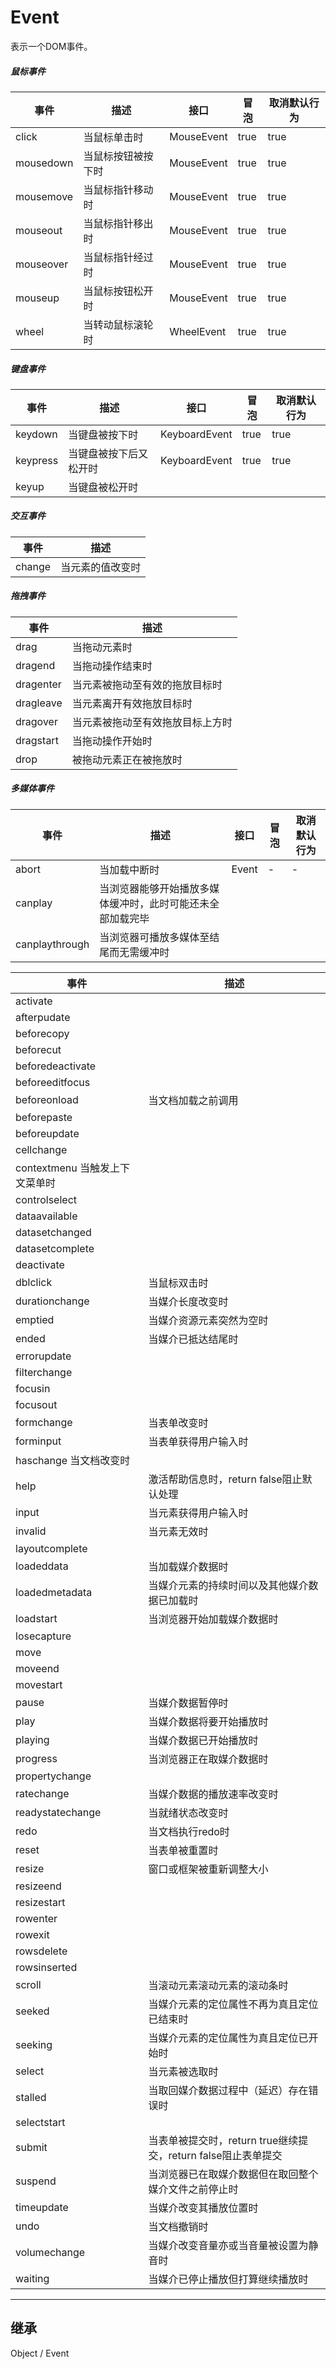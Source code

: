 # Event

表示一个DOM事件。

##### 鼠标事件

| 事件 | 描述 | 接口 | 冒泡 | 取消默认行为 |
|---|---|---|---|---|
| click | 当鼠标单击时 | MouseEvent | true | true |
| mousedown | 当鼠标按钮被按下时 | MouseEvent | true | true |
| mousemove | 当鼠标指针移动时 | MouseEvent | true | true |
| mouseout | 当鼠标指针移出时 | MouseEvent | true | true |
| mouseover | 当鼠标指针经过时 | MouseEvent | true | true |
| mouseup | 当鼠标按钮松开时 | MouseEvent | true | true |
| wheel | 当转动鼠标滚轮时 | WheelEvent | true | true |

##### 键盘事件

| 事件 | 描述 | 接口 | 冒泡 | 取消默认行为 |
|---|---|---|---|---|
| keydown | 当键盘被按下时 | KeyboardEvent | true | true |
| keypress | 当键盘被按下后又松开时 | KeyboardEvent | true | true |
| keyup | 当键盘被松开时 |

##### 交互事件

| 事件 | 描述 |
|---|---|
| change | 当元素的值改变时 |

##### 拖拽事件

| 事件 | 描述 |
|---|---|
| drag | 当拖动元素时 |
| dragend | 当拖动操作结束时 |
| dragenter | 当元素被拖动至有效的拖放目标时 |
| dragleave | 当元素离开有效拖放目标时 |
| dragover | 当元素被拖动至有效拖放目标上方时 |
| dragstart | 当拖动操作开始时 |
| drop | 被拖动元素正在被拖放时 |

##### 多媒体事件 

| 事件 | 描述 | 接口 | 冒泡 | 取消默认行为 |
|---|---|---|---|---|
| abort | 当加载中断时 | Event | - | - |
| canplay | 当浏览器能够开始播放多媒体缓冲时，此时可能还未全部加载完毕 |
| canplaythrough | 当浏览器可播放多媒体至结尾而无需缓冲时 |

| 事件 | 描述 |
|---|---|
| activate | |
| afterpudate	 | |
| beforecopy | |
| beforecut | |
| beforedeactivate | | 
| beforeeditfocus | | 
| beforeonload | 当文档加载之前调用 |
| beforepaste	 | | 
| beforeupdate | | 
| cellchange | | 
| contextmenu	当触发上下文菜单时 |
| controlselect |
| dataavailable | | 
| datasetchanged | | 
| datasetcomplete | | 
| deactivate | | 
| dblclick | 当鼠标双击时 |
| durationchange | 当媒介长度改变时 |
| emptied | 当媒介资源元素突然为空时 |
| ended | 当媒介已抵达结尾时 |
| errorupdate | | 
| filterchange | | 
| focusin | | 
| focusout | | 
| formchange | 当表单改变时 |
| forminput | 当表单获得用户输入时 |
| haschange	当文档改变时 |
| help | 激活帮助信息时，return false阻止默认处理 |
| input | 当元素获得用户输入时 |
| invalid | 当元素无效时 |
| layoutcomplete | |
| loadeddata | 当加载媒介数据时 |
| loadedmetadata | 当媒介元素的持续时间以及其他媒介数据已加载时 |
| loadstart | 当浏览器开始加载媒介数据时 |
| losecapture | | 
| move | | 
| moveend | | 
| movestart | | 
| pause | 当媒介数据暂停时 |
| play | 当媒介数据将要开始播放时 |
| playing | 当媒介数据已开始播放时 |
| progress | 当浏览器正在取媒介数据时 |
| propertychange | | 
| ratechange | 当媒介数据的播放速率改变时 |
| readystatechange | 当就绪状态改变时 |
| redo | 当文档执行redo时 |
| reset | 当表单被重置时 |
| resize | 窗口或框架被重新调整大小 |
| resizeend | | 
| resizestart | | 
| rowenter | | 
| rowexit | | 
| rowsdelete | | 
| rowsinserted | | 
| scroll | 当滚动元素滚动元素的滚动条时 |
| seeked | 当媒介元素的定位属性不再为真且定位已结束时 |
| seeking | 当媒介元素的定位属性为真且定位已开始时 |
| select | 当元素被选取时 |
| stalled | 当取回媒介数据过程中（延迟）存在错误时 |
| selectstart | | 
| submit | 当表单被提交时，return true继续提交，return false阻止表单提交 |
| suspend | 当浏览器已在取媒介数据但在取回整个媒介文件之前停止时 |
| timeupdate | 当媒介改变其播放位置时 |
| undo | 当文档撤销时 |
| volumechange | 当媒介改变音量亦或当音量被设置为静音时	 |
| waiting | 当媒介已停止播放但打算继续播放时 |

---

## 继承

Object / Event


